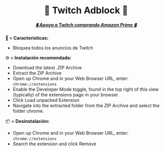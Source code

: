 <center>
    <h1 align="center">🔮 Twitch Adblock 🔮</h1>
    <h5 align="center"> <a href="https://www.amazon.com/amazonprime/">💲 Apoya a Twitch comprando Amazon Prime 💲</a> </h5>
</center>

🧩 » <b> Características: </b>
* Bloquea todos los anuncios de Twitch

⚙️ » <b> Instalación recomendada:</b>
* Download the latest .ZIP Archive
* Extract the ZIP Archive
* Open up Chrome and in your Web Browser URL, enter: ```chrome://extensions```
* Enable the Developer Mode toggle, found in the top right of this view (typically) of the extensions page in your browser.
* Click Load unpacked Extension
* Navigate into the extracted folder from the ZIP Archive and select the folder chrome.

📦 » <b> Desinstalación: </b>
* Open up Chrome and in your Web Browser URL, enter: ```chrome://extensions```
* Search the extension and click Remove
